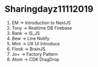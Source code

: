 # Sharingdayz11112019

1. EM -> Introduction to NextJS
2. Tony -> Realtime DB Firebase
3. Bank -> IS_JS
4. Bew -> Line Notify
5. Mint -> UX UI Introduce
6. Flook -> BrainJS
7. Jo+ -> Factory Pattern
8. Atom -> CDK DragDrop

